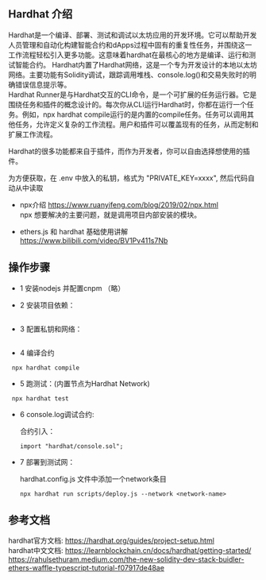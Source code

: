 ## Hardhat 介绍  
Hardhat是一个编译、部署、测试和调试以太坊应用的开发环境。它可以帮助开发人员管理和自动化构建智能合约和dApps过程中固有的重复性任务，并围绕这一工作流程轻松引入更多功能。这意味着hardhat在最核心的地方是编译、运行和测试智能合约。
Hardhat内置了Hardhat网络，这是一个专为开发设计的本地以太坊网络。主要功能有Solidity调试，跟踪调用堆栈、console.log()和交易失败时的明确错误信息提示等。  
Hardhat Runner是与Hardhat交互的CLI命令，是一个可扩展的任务运行器。它是围绕任务和插件的概念设计的。每次你从CLI运行Hardhat时，你都在运行一个任务。例如，npx hardhat compile运行的是内置的compile任务。任务可以调用其他任务，允许定义复杂的工作流程。用户和插件可以覆盖现有的任务，从而定制和扩展工作流程。

Hardhat的很多功能都来自于插件，而作为开发者，你可以自由选择想使用的插件。  

为方便获取，在 .env 中放入的私钥，格式为 "PRIVATE_KEY=xxxx", 然后代码自动从中读取
 
- npx介绍 
https://www.ruanyifeng.com/blog/2019/02/npx.html  
npx 想要解决的主要问题，就是调用项目内部安装的模块。  

- ethers.js 和 hardhat 基础使用讲解  
https://www.bilibili.com/video/BV1Pv411s7Nb  

## 操作步骤
- 1 安装nodejs 并配置cnpm  （略）


- 2 安装项目依赖：
```cnpm install   
```

- 3 配置私钥和网络：
```rename .env.example .env
```

- 4 编译合约
```
 npx hardhat compile
```

- 5 跑测试：(内置节点为Hardhat Network)
```
 npx hardhat test 
```

- 6 console.log调试合约:

	合约引入：
	```
	import "hardhat/console.sol";
	```

- 7 部署到测试网：

	hardhat.config.js 文件中添加一个network条目

	```
	npx hardhat run scripts/deploy.js --network <network-name>
	```

## 参考文档  
hardhat官方文档: https://hardhat.org/guides/project-setup.html   
hardhat中文文档: https://learnblockchain.cn/docs/hardhat/getting-started/ 
https://rahulsethuram.medium.com/the-new-solidity-dev-stack-buidler-ethers-waffle-typescript-tutorial-f07917de48ae  

